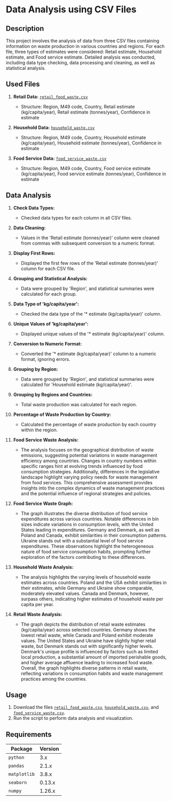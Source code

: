 # Data Analysis using CSV Files

## Description

This project involves the analysis of data from three CSV files containing information on waste production in various countries and regions. For each file, three types of estimates were considered: Retail estimate, Household estimate, and Food service estimate. Detailed analysis was conducted, including data type checking, data processing and cleaning, as well as statistical analysis.

## Used Files

1. **Retail Data:** [`retail_food_waste.csv`](./milestone/milestone_3/analysis_waste/retail_food_waste.csv)

   - Structure: Region, M49 code, Country, Retail estimate (kg/capita/year), Retail estimate (tonnes/year), Confidence in estimate

2. **Household Data:** [`household_waste.csv`](./milestone/milestone_3/analysis_waste/household_waste.csv)

   - Structure: Region, M49 code, Country, Household estimate (kg/capita/year), Household estimate (tonnes/year), Confidence in estimate

3. **Food Service Data:** [`food_service_waste.csv`](./milestone/milestone_3/analysis_waste/food_service_waste.csv)
   - Structure: Region, M49 code, Country, Food service estimate (kg/capita/year), Food service estimate (tonnes/year), Confidence in estimate

## Data Analysis

1. **Check Data Types:**

   - Checked data types for each column in all CSV files.

2. **Data Cleaning:**

   - Values in the 'Retail estimate (tonnes/year)' column were cleaned from commas with subsequent conversion to a numeric format.

3. **Display First Rows:**

   - Displayed the first few rows of the 'Retail estimate (tonnes/year)' column for each CSV file.

4. **Grouping and Statistical Analysis:**

   - Data were grouped by 'Region', and statistical summaries were calculated for each group.

5. **Data Type of 'kg/capita/year':**

   - Checked the data type of the '\* estimate (kg/capita/year)' column.

6. **Unique Values of 'kg/capita/year':**

   - Displayed unique values of the '\* estimate (kg/capita/year)' column.

7. **Conversion to Numeric Format:**

   - Converted the '\* estimate (kg/capita/year)' column to a numeric format, ignoring errors.

8. **Grouping by Region:**

   - Data were grouped by 'Region', and statistical summaries were calculated for 'Household estimate (kg/capita/year)'.

9. **Grouping by Regions and Countries:**

   - Total waste production was calculated for each region.

10. **Percentage of Waste Production by Country:**

    - Calculated the percentage of waste production by each country within the region.

11. **Food Service Waste Analysis:**

    - The analysis focuses on the geographical distribution of waste emissions, suggesting potential variations in waste management efficiency among countries. Changes in country numbers within specific ranges hint at evolving trends influenced by food consumption strategies. Additionally, differences in the legislative landscape highlight varying policy needs for waste management from food services. This comprehensive assessment provides insights into the complex dynamics of waste management practices and the potential influence of regional strategies and policies.

12. **Food Service Waste Graph:**

    - The graph illustrates the diverse distribution of food service expenditures across various countries. Notable differences in bin sizes indicate variations in consumption levels, with the United States leading in expenditures. Germany and Denmark, as well as Poland and Canada, exhibit similarities in their consumption patterns. Ukraine stands out with a substantial level of food service expenditures. These observations highlight the heterogeneous nature of food service consumption habits, prompting further exploration of the factors contributing to these differences.

13. **Household Waste Analysis:**

    - The analysis highlights the varying levels of household waste estimates across countries. Poland and the USA exhibit similarities in their estimates, while Germany and Ukraine show comparable, moderately elevated values. Canada and Denmark, however, surpass others, indicating higher estimates of household waste per capita per year.

14. **Retail Waste Analysis:**
    - The graph depicts the distribution of retail waste estimates (kg/capita/year) across selected countries. Germany shows the lowest retail waste, while Canada and Poland exhibit moderate values. The United States and Ukraine have slightly higher retail waste, but Denmark stands out with significantly higher levels. Denmark's unique profile is influenced by factors such as limited local production, a substantial amount of imported perishable goods, and higher average affluence leading to increased food waste. Overall, the graph highlights diverse patterns in retail waste, reflecting variations in consumption habits and waste management practices among the countries.

## Usage

1. Download the files [`retail_food_waste.csv`](./milestone/milestone_3/analysis_waste/retail_food_waste.csv), [`household_waste.csv`](./milestone/milestone_3/analysis_waste/household_waste.csv), and [`food_service_waste.csv`](./milestone/milestone_3/analysis_waste/food_service_waste.csv).
2. Run the script to perform data analysis and visualization.

## Requirements

| Package      | Version |
| ------------ | ------- |
| `python`     | 3.x     |
| `pandas`     | 2.1.x   |
| `matplotlib` | 3.8.x   |
| `seaborn`    | 0.13.x  |
| `numpy`      | 1.26.x  |
